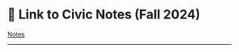 # 🔗 Link to Civic Notes (Fall 2024)

[Notes](https://drive.google.com/drive/folders/1EDF2xITvqjukTYVBaN9_sivEV9LGjFU9?usp=sharing)

---
